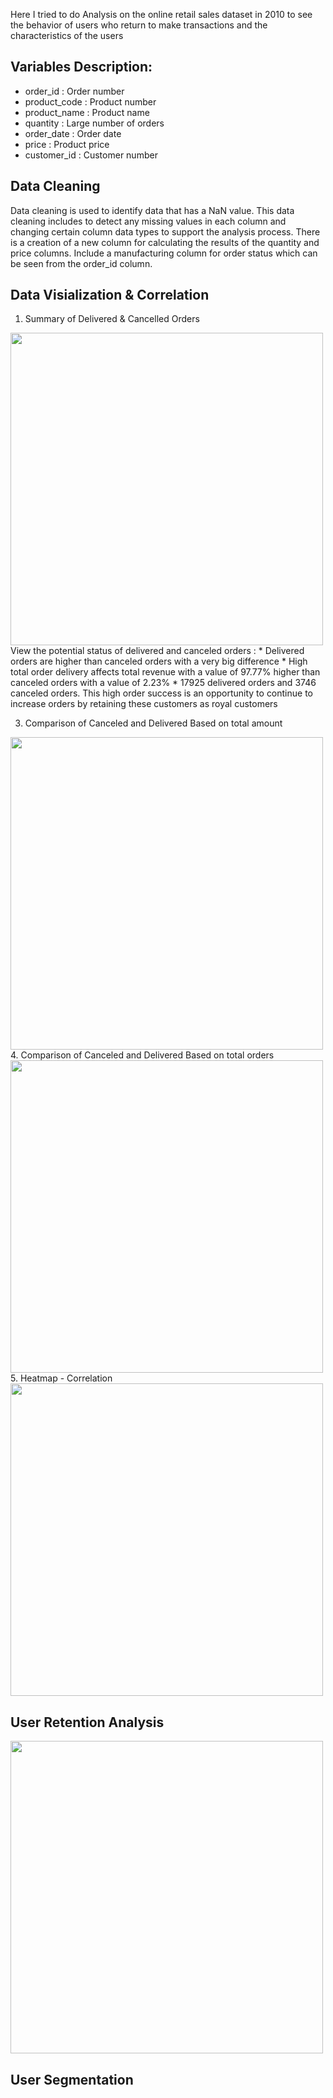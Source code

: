 Here I tried to do Analysis on the online retail sales dataset in 2010 to see the behavior of users who return to make transactions and the characteristics of the users

## Variables Description:
- order_id : Order number
- product_code : Product number
- product_name : Product name
- quantity : Large number of orders
- order_date : Order date
- price : Product price
- customer_id : Customer number

## Data Cleaning
Data cleaning is used to identify data that has a NaN value. This data cleaning includes to detect any missing values in each column and changing certain column data types to support the analysis process. There is a creation of a new column for calculating the results of the quantity and price columns. Include a manufacturing column for order status which can be seen from the order_id column.

## Data Visialization & Correlation
1. Summary of Delivered & Cancelled Orders
<img src="https://user-images.githubusercontent.com/140676710/278646644-01d68b03-14dc-4b56-9844-9654ad604f21.png" width="500">
View the potential status of delivered and canceled orders :
* Delivered orders are higher than canceled orders with a very big difference
* High total order delivery affects total revenue with a value of 97.77% higher than canceled orders with a value of 2.23%
* 17925 delivered orders and 3746 canceled orders. This high order success is an opportunity to continue to increase orders by retaining these customers as royal customers


3.  Comparison of Canceled and Delivered Based on total amount
<img src="https://user-images.githubusercontent.com/140676710/278648246-d00a3668-8665-4489-b823-0da61feeaf54.png" width="500">
4. Comparison of Canceled and Delivered Based on total orders
<img src="https://user-images.githubusercontent.com/140676710/278647573-55b647e1-1bef-440b-add0-f937a9272e43.png" width="500">
5. Heatmap - Correlation
<img src="https://user-images.githubusercontent.com/140676710/278648724-b6405f3b-aa38-41c3-a91e-5367007035bd.png" width="500">

## User Retention Analysis
<img src="https://user-images.githubusercontent.com/140676710/278649202-8af5300e-5371-4f56-ac07-62e1caf1db86.png" width="500">

## User Segmentation


